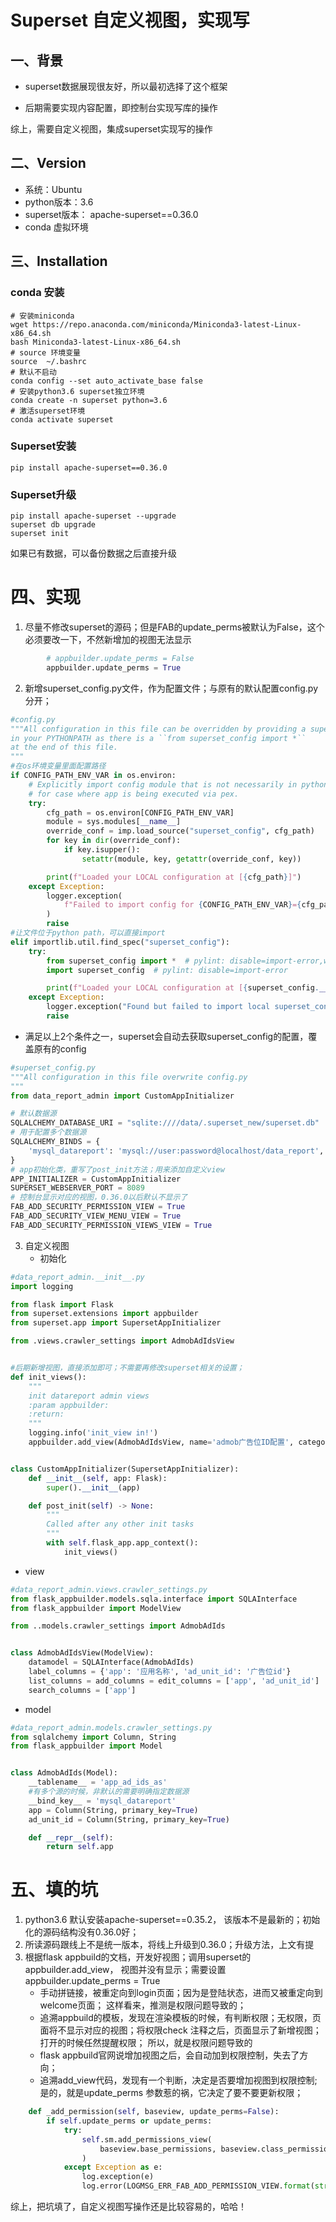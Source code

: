 # Superset 自定义视图，实现写

## 一、背景

- superset数据展现很友好，所以最初选择了这个框架

- 后期需要实现内容配置，即控制台实现写库的操作

综上，需要自定义视图，集成superset实现写的操作

## 二、Version

- 系统：Ubuntu
- python版本：3.6
- superset版本： apache-superset==0.36.0
- conda 虚拟环境

## 三、Installation

### conda 安装

```shell
# 安装miniconda
wget https://repo.anaconda.com/miniconda/Miniconda3-latest-Linux-x86_64.sh
bash Miniconda3-latest-Linux-x86_64.sh 
# source 环境变量
source  ~/.bashrc 
# 默认不启动
conda config --set auto_activate_base false
# 安装python3.6 superset独立环境
conda create -n superset python=3.6
# 激活superset环境
conda activate superset
```

### Superset安装

```shell
pip install apache-superset==0.36.0
```

### Superset升级

```shell
pip install apache-superset --upgrade
superset db upgrade
superset init
```

如果已有数据，可以备份数据之后直接升级

# 四、实现

1. 尽量不修改superset的源码；但是FAB的update_perms被默认为False，这个必须要改一下，不然新增加的视图无法显示

```python
        # appbuilder.update_perms = False
        appbuilder.update_perms = True
```

2. 新增superset_config.py文件，作为配置文件；与原有的默认配置config.py分开； 

```python
#config.py
"""All configuration in this file can be overridden by providing a superset_config
in your PYTHONPATH as there is a ``from superset_config import *``
at the end of this file.
"""
#在os环境变量里面配置路径
if CONFIG_PATH_ENV_VAR in os.environ:
    # Explicitly import config module that is not necessarily in pythonpath; useful
    # for case where app is being executed via pex.
    try:
        cfg_path = os.environ[CONFIG_PATH_ENV_VAR]
        module = sys.modules[__name__]
        override_conf = imp.load_source("superset_config", cfg_path)
        for key in dir(override_conf):
            if key.isupper():
                setattr(module, key, getattr(override_conf, key))

        print(f"Loaded your LOCAL configuration at [{cfg_path}]")
    except Exception:
        logger.exception(
            f"Failed to import config for {CONFIG_PATH_ENV_VAR}={cfg_path}"
        )
        raise
#让文件位于python path，可以直接import
elif importlib.util.find_spec("superset_config"):
    try:
        from superset_config import *  # pylint: disable=import-error,wildcard-import,unused-wildcard-import
        import superset_config  # pylint: disable=import-error

        print(f"Loaded your LOCAL configuration at [{superset_config.__file__}]")
    except Exception:
        logger.exception("Found but failed to import local superset_config")
        raise
```
   - 满足以上2个条件之一，superset会自动去获取superset_config的配置，覆盖原有的config

```python
#superset_config.py
"""All configuration in this file overwrite config.py
"""
from data_report_admin import CustomAppInitializer

# 默认数据源
SQLALCHEMY_DATABASE_URI = "sqlite:////data/.superset_new/superset.db"
# 用于配置多个数据源
SQLALCHEMY_BINDS = {
    'mysql_datareport': 'mysql://user:password@localhost/data_report',
}
# app初始化类，重写了post_init方法；用来添加自定义view
APP_INITIALIZER = CustomAppInitializer
SUPERSET_WEBSERVER_PORT = 8089
# 控制台显示对应的视图，0.36.0以后默认不显示了
FAB_ADD_SECURITY_PERMISSION_VIEW = True
FAB_ADD_SECURITY_VIEW_MENU_VIEW = True
FAB_ADD_SECURITY_PERMISSION_VIEWS_VIEW = True
```

3. 自定义视图
   - 初始化
```python
#data_report_admin.__init__.py
import logging

from flask import Flask
from superset.extensions import appbuilder
from superset.app import SupersetAppInitializer

from .views.crawler_settings import AdmobAdIdsView


#后期新增视图，直接添加即可；不需要再修改superset相关的设置；
def init_views():
    """
    init datareport admin views
    :param appbuilder:
    :return:
    """
    logging.info('init_view in!')
    appbuilder.add_view(AdmobAdIdsView, name='admob广告位ID配置', category='爬虫配置')


class CustomAppInitializer(SupersetAppInitializer):
    def __init__(self, app: Flask):
        super().__init__(app)

    def post_init(self) -> None:
        """
        Called after any other init tasks
        """
        with self.flask_app.app_context():
            init_views()
```

   - view
```python
#data_report_admin.views.crawler_settings.py
from flask_appbuilder.models.sqla.interface import SQLAInterface
from flask_appbuilder import ModelView

from ..models.crawler_settings import AdmobAdIds


class AdmobAdIdsView(ModelView):
    datamodel = SQLAInterface(AdmobAdIds)
    label_columns = {'app': '应用名称', 'ad_unit_id': '广告位id'}
    list_columns = add_columns = edit_columns = ['app', 'ad_unit_id']
    search_columns = ['app']

```
   - model
```python
#data_report_admin.models.crawler_settings.py
from sqlalchemy import Column, String
from flask_appbuilder import Model


class AdmobAdIds(Model):
    __tablename__ = 'app_ad_ids_as'
    #有多个源的时候，非默认的需要明确指定数据源
    __bind_key__ = 'mysql_datareport'
    app = Column(String, primary_key=True)
    ad_unit_id = Column(String, primary_key=True)

    def __repr__(self):
        return self.app

```

# 五、填的坑

1. python3.6 默认安装apache-superset==0.35.2， 该版本不是最新的；初始化的源码结构没有0.36.0好；
2. 所读源码跟线上不是统一版本，将线上升级到0.36.0；升级方法，上文有提
3. 根据flask appbuild的文档，开发好视图；调用superset的appbuilder.add_view， 视图并没有显示；需要设置appbuilder.update_perms = True
   - 手动拼链接，被重定向到login页面；因为是登陆状态，进而又被重定向到welcome页面； 这样看来，推测是权限问题导致的；
   - 追溯appbuild的模板，发现在渲染模板的时候，有判断权限；无权限，页面将不显示对应的视图；将权限check 注释之后，页面显示了新增视图；打开的时候任然提醒权限； 所以，就是权限问题导致的
   - flask appbuild官网说增加视图之后，会自动加到权限控制，失去了方向；
   - 追溯add_view代码，发现有一个判断，决定是否要增加视图到权限控制;  是的，就是update_perms 参数惹的祸，它决定了要不要更新权限；

```python
    def _add_permission(self, baseview, update_perms=False):
        if self.update_perms or update_perms:
            try:
                self.sm.add_permissions_view(
                    baseview.base_permissions, baseview.class_permission_name
                )
            except Exception as e:
                log.exception(e)
                log.error(LOGMSG_ERR_FAB_ADD_PERMISSION_VIEW.format(str(e)))
```

综上，把坑填了，自定义视图写操作还是比较容易的，哈哈！